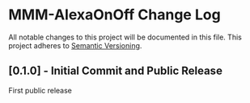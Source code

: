 # MMM-AlexaOnOff Change Log
All notable changes to this project will be documented in this file.
This project adheres to [Semantic Versioning](http://semver.org/).


## [0.1.0] - Initial Commit and Public Release

First public release
